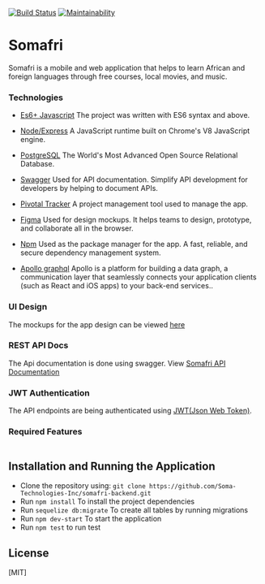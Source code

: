 [![Build Status](https://travis-ci.com/Soma-Technologies-Inc/somafri-backend.svg?token=cNf26y1EKxG3L7Umsa86&branch=develop)](https://travis-ci.com/Soma-Technologies-Inc/somafri-backend)
[![Maintainability](https://api.codeclimate.com/v1/badges/643b5e910019c0e7019f/maintainability)](https://codeclimate.com/repos/5ffe766fe2fdb7014d002e7c/maintainability)

# Somafri
Somafri is a mobile and web application that helps  to learn African and foreign languages through free courses, local movies, and music.

### Technologies
* [Es6+ Javascript](https://www.ecma-international.org/ecma-262/9.0/index.html) The project was written with ES6 syntax and above.
* [Node/Express](https://nodejs.org/en/) A JavaScript runtime built on Chrome's V8 JavaScript engine.
* [PostgreSQL](https://www.postgresql.org/) The World's Most Advanced Open Source Relational Database.
* [Swagger](https://swagger.io/) Used for API documentation. Simplify API development for developers by helping to document APIs.
* [Pivotal Tracker](https://www.pivotaltracker.com) A project management tool used to manage the app.
* [Figma](https://www.figma.com/) Used for design mockups. It helps teams to design, prototype, and collaborate all in the browser.
* [Npm](https://www.npmjs.com/) Used as the package manager for the app. A fast, reliable, and secure dependency management system.
 
* [Apollo graphql](https://www.apollographql.com/docs/) Apollo is a platform for building a data graph, a communication layer that seamlessly connects your application clients (such as React and iOS apps) to your back-end services..


### UI Design
The mockups for the app design can be viewed [here](https://www.figma.com/file/WZBravwK7nBktVQtn2lJP8/Soma-Technology)


### REST API Docs
The Api documentation is done using swagger. View [Somafri API Documentation](https://)

### JWT Authentication
The API endpoints are being authenticated using [JWT(Json Web Token)](https://jwt.io/).

### Required Features

```

```

## Installation and Running the Application

* Clone the repository using: `git clone https://github.com/Soma-Technologies-Inc/somafri-backend.git`
* Run `npm install` To install the project dependencies
* Run `sequelize db:migrate` To create all tables by running migrations
* Run `npm dev-start` To start the application
* Run `npm test` to run test


## License
[MIT]
